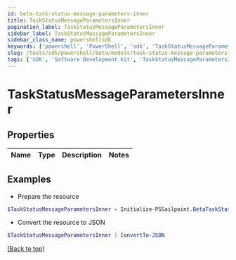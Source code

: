 ```yaml
---
id: beta-task-status-message-parameters-inner
title: TaskStatusMessageParametersInner
pagination_label: TaskStatusMessageParametersInner
sidebar_label: TaskStatusMessageParametersInner
sidebar_class_name: powershellsdk
keywords: ['powershell', 'PowerShell', 'sdk', 'TaskStatusMessageParametersInner'] 
slug: /tools/sdk/powershell/beta/models/task-status-message-parameters-inner
tags: ['SDK', 'Software Development Kit', 'TaskStatusMessageParametersInner']
---
```



# TaskStatusMessageParametersInner

## Properties

Name | Type | Description | Notes
------------ | ------------- | ------------- | -------------

## Examples

- Prepare the resource
```powershell
$TaskStatusMessageParametersInner = Initialize-PSSailpoint.BetaTaskStatusMessageParametersInner 
```

- Convert the resource to JSON
```powershell
$TaskStatusMessageParametersInner | ConvertTo-JSON
```


[[Back to top]](#) 


